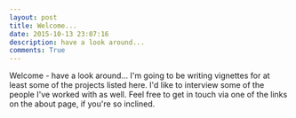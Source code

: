 ```yaml
---
layout: post
title: Welcome...
date: 2015-10-13 23:07:16
description: have a look around...
comments: True
---
```


Welcome - have a look around... I'm going to be writing vignettes for at least some of the projects listed here. I'd like to interview some of the people I've worked with as well. Feel free to get in touch via one of the links on the about page, if you're so inclined.